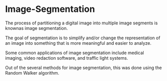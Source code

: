# Image-Segmentation

The process of partitioning a digital image into multiple image segments is knownas image segmentation. 

The goal of segmentation is to simplify and/or change the representation of an image into something that is more meaningful and easier to analyze.

Some common applications of image segmentation include medical imaging, video redaction software, and traffic light systems. 

Out of the several methods for image segmentation, this was done using the Random Walker algorithm.
